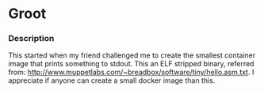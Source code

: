 # Groot

### Description

This started when my friend challenged me to create the smallest container image that prints something to stdout. This an ELF stripped binary, referred from: http://www.muppetlabs.com/~breadbox/software/tiny/hello.asm.txt. I appreciate if anyone can create a small docker image than this.

